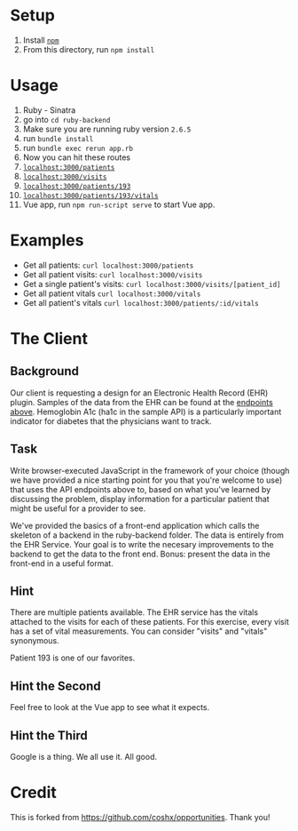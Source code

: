 # Setup
1. Install [`npm`](https://www.npmjs.com/get-npm)
1. From this directory, run `npm install`

# Usage
1. Ruby - Sinatra
  1. go into `cd ruby-backend`
  1. Make sure you are running ruby version `2.6.5`
  1. run `bundle install`
  1. run `bundle exec rerun app.rb`
1. Now you can hit these routes
  1. [`localhost:3000/patients`](http://localhost:3000/patients)
  1. [`localhost:3000/visits`](http://localhost:3000/visits)
  1. [`localhost:3000/patients/193`](http://localhost:3000/patients/193)
  1. [`localhost:3000/patients/193/vitals`](http://localhost:3000/patients/193/vitals)
1. Vue app, run `npm run-script serve` to start Vue app.

# Examples
* Get all patients: `curl localhost:3000/patients`
* Get all patient visits: `curl localhost:3000/visits`
* Get a single patient's visits: `curl localhost:3000/visits/[patient_id]`
* Get all patient vitals `curl localhost:3000/vitals`
* Get all patient's vitals `curl localhost:3000/patients/:id/vitals`

# The Client
## Background
Our client is requesting a design for an Electronic Health Record (EHR) plugin. Samples of the data from the EHR can be found at the [endpoints above](#examples). Hemoglobin A1c (ha1c in the sample API) is a particularly important indicator for diabetes that the physicians want to track.

## Task
Write browser-executed JavaScript in the framework of your choice (though we have provided a nice starting point for you that you're welcome to use) that uses the API endpoints above to, based on what you've learned by discussing the problem, display information for a particular patient that might be useful for a provider to see.

We've provided the basics of a front-end application which calls the skeleton of a backend in the ruby-backend folder. The data is entirely from the EHR Service. Your goal is to write the necesary improvements to the backend to get the data to the front end. Bonus: present the data in the front-end in a useful format.

## Hint

There are multiple patients available. The EHR service has the vitals attached to the visits for each of these patients. For this exercise, every visit has a set of vital measurements. You can consider "visits" and "vitals" synonymous.

Patient 193 is one of our favorites.

## Hint the Second

Feel free to look at the Vue app to see what it expects.

## Hint the Third

Google is a thing. We all use it. All good.

# Credit

This is forked from https://github.com/coshx/opportunities.  Thank you!
